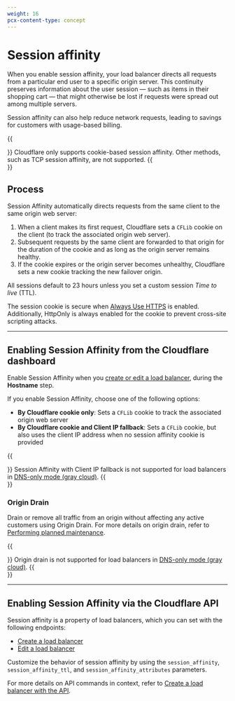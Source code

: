 ```yaml
---
weight: 16
pcx-content-type: concept
---
```


# Session affinity

When you enable session affinity, your load balancer directs all requests from a particular end user to a specific origin server. This continuity preserves information about the user session — such as items in their shopping cart — that might otherwise be lost if requests were spread out among multiple servers.

Session affinity can also help reduce network requests, leading to savings for customers with usage-based billing.

{{<Aside type="warning" header="Important">}}
Cloudflare only supports cookie-based session affinity. Other methods, such as TCP session affinity, are not supported.
{{</Aside>}}

## Process

Session Affinity automatically directs requests from the same client to the same origin web server:

1. When a client makes its first request, Cloudflare sets a `CFLib` cookie on the client (to track the associated origin web server).
1. Subsequent requests by the same client are forwarded to that origin for the duration of the cookie and as long as the origin server remains healthy.
1. If the cookie expires or the origin server becomes unhealthy, Cloudflare sets a new cookie tracking the new failover origin.

All sessions default to 23 hours unless you set a custom session _Time to live_ (TTL).

The session cookie is secure when [Always Use HTTPS](https://developers.cloudflare.com/ssl/edge-certificates/additional-options/always-use-https) is enabled. Additionally, HttpOnly is always enabled for the cookie to prevent cross-site scripting attacks.

---

## Enabling Session Affinity from the Cloudflare dashboard

Enable Session Affinity when you [create or edit a load balancer](/create-load-balancer-ui), during the **Hostname** step.

If you enable Session Affinity, choose one of the following options:

- **By Cloudflare cookie only**: Sets a `CFLib` cookie to track the associated origin web server
- **By Cloudflare cookie and Client IP fallback**: Sets a `CFLib` cookie, but also uses the client IP address when no session affinity cookie is provided

{{<Aside type="warning" header="Important">}}
Session Affinity with Client IP fallback is not supported for load balancers in [DNS-only mode (gray cloud)](/understand-basics/proxy-modes).
{{</Aside>}}

### Origin Drain

Drain or remove all traffic from an origin without affecting any active customers using Origin Drain. For more details on origin drain, refer to [Performing planned maintenance](/additional-options/planned-maintenance#gradual-rotation).

{{<Aside type="warning" header="Important">}}
Origin drain is not supported for load balancers in [DNS-only mode (gray cloud)](/understand-basics/proxy-modes).
{{</Aside>}}

---

## Enabling Session Affinity via the Cloudflare API

Session affinity is a property of load balancers, which you can set with the following endpoints:

- [Create a load balancer](https://api.cloudflare.com/#load-balancers-create-load-balancer)
- [Edit a load balancer](https://api.cloudflare.com/#load-balancers-update-load-balancer)

Customize the behavior of session affinity by using the `session_affinity`, `session_affinity_ttl`, and `session_affinity_attributes` parameters.

For more details on API commands in context, refer to [Create a load balancer with the API](/create-load-balancer-api/).

